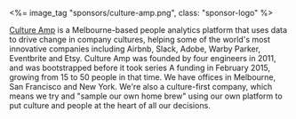 <%= image_tag "sponsors/culture-amp.png", class: "sponsor-logo" %>

[Culture Amp](https://www.cultureamp.com/) is a Melbourne-based people analytics platform that uses data to drive change in company cultures, helping some of the world's most innovative companies including Airbnb, Slack, Adobe, Warby Parker, Eventbrite and Etsy. Culture Amp was founded by four engineers in 2011, and was bootstrapped before it took series A funding in February 2015, growing from 15 to 50 people in that time. We have offices in Melbourne, San Francisco and New York. We're also a culture-first company, which means we try and "sample our own home brew" using our own platform to put culture and people at the heart of all our decisions.
